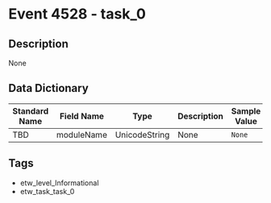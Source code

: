 # Event 4528 - task_0

## Description
None

## Data Dictionary
|Standard Name|Field Name|Type|Description|Sample Value|
|---|---|---|---|---|
|TBD|moduleName|UnicodeString|None|`None`|

## Tags
* etw_level_Informational
* etw_task_task_0